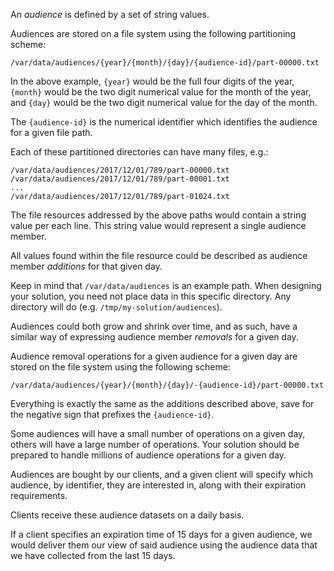 An *audience* is defined by a set of string values.

Audiences are stored on a file system using the following partitioning scheme:
```
/var/data/audiences/{year}/{month}/{day}/{audience-id}/part-00000.txt
```

In the above example, `{year}` would be the full four digits of the year, `{month}` would be the two digit numerical value for the month of the year, and `{day}` would be the two digit numerical value for the day of the month.

The `{audience-id}` is the numerical identifier which identifies the audience for a given file path.

Each of these partitioned directories can have many files, e.g.:
```
/var/data/audiences/2017/12/01/789/part-00000.txt
/var/data/audiences/2017/12/01/789/part-00001.txt
...
/var/data/audiences/2017/12/01/789/part-01024.txt
```

The file resources addressed by the above paths would contain a string value per each line. This string value would represent a single audience member.

All values found within the file resource could be described as audience member *additions* for that given day.

Keep in mind that `/var/data/audiences` is an example path. When designing your solution, you need not place data in this specific directory. Any directory will do (e.g. `/tmp/my-solution/audiences`).

Audiences could both grow and shrink over time, and as such, have a similar way of expressing audience member *removals* for a given day.

Audience removal operations for a given audience for a given day are stored on the file system using the following scheme:
```
/var/data/audiences/{year}/{month}/{day}/-{audience-id}/part-00000.txt
```

Everything is exactly the same as the additions described above, save for the negative sign that prefixes the `{audience-id}`.

Some audiences will have a small number of operations on a given day, others will have a large number of operations. Your solution should be prepared to handle millions of audience operations for a given day.

Audiences are bought by our clients, and a given client will specify which audience, by identifier, they are interested in, along with their expiration requirements.

Clients receive these audience datasets on a daily basis.

If a client specifies an expiration time of 15 days for a given audience, we would deliver them our view of said audience using the audience data that we have collected from the last 15 days.